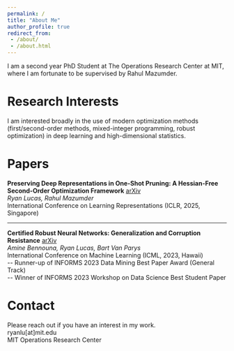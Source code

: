 ```yaml
---
permalink: /
title: "About Me"
author_profile: true
redirect_from: 
 - /about/
 - /about.html
---
```


I am a second year PhD Student at The Operations Research Center at MIT, where I am fortunate to be supervised by Rahul Mazumder. 

Research Interests
======
I am interested broadly in the use of modern optimization methods (first/second-order methods, mixed-integer programming, robust optimization) in deep learning and high-dimensional statistics. 

Papers
======

**Preserving Deep Representations in One-Shot Pruning: A Hessian-Free Second-Order Optimization Framework** [arXiv](https://arxiv.org/abs/2411.18376)  
*Ryan Lucas, Rahul Mazumder*  
International Conference on Learning Representations (ICLR, 2025, Singapore)

****

**Certified Robust Neural Networks: Generalization and Corruption Resistance** [arXiv](https://arxiv.org/abs/2303.02251)  
*Amine Bennouna, Ryan Lucas, Bart Van Parys*  
International Conference on Machine Learning (ICML, 2023, Hawaii)<br>
-- Runner-up of INFORMS 2023 Data Mining Best Paper Award (General Track)<br>
-- Winner of INFORMS 2023 Workshop on Data Science Best Student Paper

Contact
======
Please reach out if you have an interest in my work.  
ryanlu[at]mit.edu  
MIT Operations Research Center
